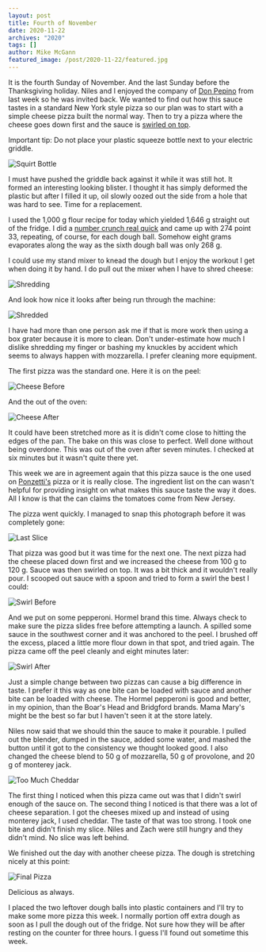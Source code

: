 ```yaml
---
layout: post
title: Fourth of November
date: 2020-11-22
archives: "2020"
tags: []
author: Mike McGann
featured_image: /post/2020-11-22/featured.jpg
---
```


It is the fourth Sunday of November. And the last Sunday before the
Thanksgiving holiday. Niles and I enjoyed the company of
[Don Pepino](https://www.bgfoods.com/brands/don-pepino/product/pizza-sauce)
from last week so he was invited back. We wanted to find out how this
sauce tastes in a standard New York style pizza so our plan was to start
with a simple cheese pizza built the normal way. Then to try a pizza
where the cheese goes down first and the sauce is
[swirled on top](https://grottopizza.com/).

Important tip: Do not place your plastic squeeze bottle next to your
electric griddle.

![Squirt Bottle](squirt_bottle.tn.jpg)

I must have pushed the griddle back against it while it was still hot.
It formed an interesting looking blister. I thought it has simply deformed
the plastic but after I filled it up, oil slowly oozed out the side from a
hole that was hard to see. Time for a replacement.

I used the 1,000 g flour recipe for today which yielded 1,646 g straight out
of the fridge. I did a [number crunch real quick](https://youtu.be/mLyOj_QD4a4?t=68)
and came up with 274 point 33, repeating, of course, for each dough ball.
Somehow eight grams evaporates along the way as the sixth dough ball was
only 268 g.

I could use my stand mixer to knead the dough but I enjoy the workout I get
when doing it by hand. I do pull out the mixer when I have to shred cheese:

![Shredding](shredding.tn.jpg)

And look how nice it looks after being run through the machine:

![Shredded](shredded.tn.jpg)

I have had more than one person ask me if that is more work then using a box
grater because it is more to clean. Don't under-estimate how much I dislike
shredding my finger or bashing my knuckles by accident which seems to always
happen with mozzarella. I prefer cleaning more equipment.

The first pizza was the standard one. Here it is on the peel:

![Cheese Before](cheese_before.tn.jpg)

And the out of the oven:

![Cheese After](cheese_after.tn.jpg)

It could have been stretched more as it is didn't come close to hitting
the edges of the pan. The bake on this was close to perfect. Well done
without being overdone. This was out of the oven after seven minutes. I
checked at six minutes but it wasn't quite there yet.

This week we are in agreement again that this pizza sauce is the one used on
[Ponzetti's](https://www.facebook.com/ponzettis/) pizza or it is really close.
The ingredient list on the can wasn't helpful for providing insight on what
makes this sauce taste the way it does. All I know is that the can claims the
tomatoes come from New Jersey.

The pizza went quickly. I managed to snap this photograph before it was completely gone:

![Last Slice](last_slice.tn.jpg)

That pizza was good but it was time for the next one. The next pizza had the
cheese placed down first and we increased the cheese from 100 g to 120 g. Sauce
was then swirled on top. It was a bit thick and it wouldn't really pour. I
scooped out sauce with a spoon and tried to form a swirl the best I could:

![Swirl Before](swirl_before.tn.jpg)

And we put on some pepperoni. Hormel brand this time. Always check to make
sure the pizza slides free before attempting a launch. A spilled some sauce
in the southwest corner and it was anchored to the peel. I brushed off the
excess, placed a little more flour down in that spot, and tried again. The
pizza came off the peel cleanly and eight minutes later:

![Swirl After](swirl_after.tn.jpg)

Just a simple change between two pizzas can cause a big difference in taste. I
prefer it this way as one bite can be loaded with sauce and another bite can be
loaded with cheese. The Hormel pepperoni is good and better, in my opinion,
than the Boar's Head and Bridgford brands. Mama Mary's might be the best so far
 but I haven't seen it at the store lately.

Niles now said that we should thin the sauce to make it pourable. I pulled
out the blender, dumped in the sauce, added some water, and mashed the button
until it got to the consistency we thought looked good. I also changed the
cheese blend to 50 g of mozzarella, 50 g of provolone, and 20 g of monterey
jack.

![Too Much Cheddar](too_much_cheddar.tn.jpg)

The first thing I noticed when this pizza came out was that I didn't swirl
enough of the sauce on. The second thing I noticed is that there was a
lot of cheese separation. I got the cheeses mixed up and instead of using
monterey jack, I used cheddar. The taste of that was too strong. I took one
bite and didn't finish my slice. Niles and Zach were still hungry and they
didn't mind. No slice was left behind.

We finished out the day with another cheese pizza. The dough is stretching
nicely at this point:

![Final Pizza](final_pizza.tn.jpg)

Delicious as always.

I placed the two leftover dough balls into plastic containers and I'll try
to make some more pizza this week. I normally portion off extra dough as
soon as I pull the dough out of the fridge. Not sure how they will be after
resting on the counter for three hours. I guess I'll found out sometime this
week.
